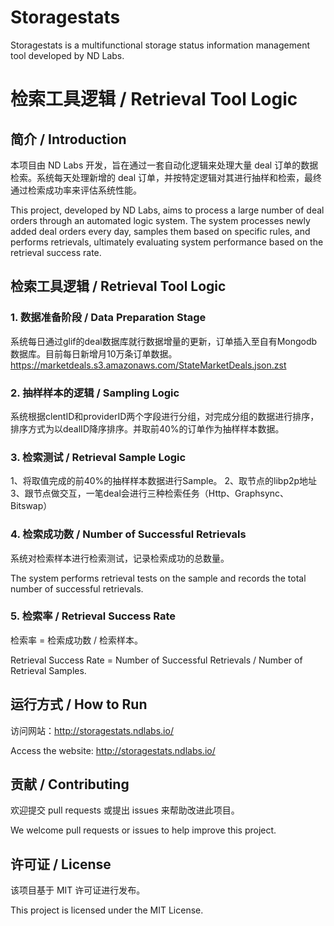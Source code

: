 # Storagestats
Storagestats is a multifunctional storage status information management tool developed by ND Labs.


# 检索工具逻辑 / Retrieval Tool Logic

## 简介 / Introduction

本项目由 ND Labs 开发，旨在通过一套自动化逻辑来处理大量 deal 订单的数据检索。系统每天处理新增的 deal 订单，并按特定逻辑对其进行抽样和检索，最终通过检索成功率来评估系统性能。

This project, developed by ND Labs, aims to process a large number of deal orders through an automated logic system. The system processes newly added deal orders every day, samples them based on specific rules, and performs retrievals, ultimately evaluating system performance based on the retrieval success rate.

## 检索工具逻辑 / Retrieval Tool Logic

### 1. 数据准备阶段 / Data Preparation Stage


系统每日通过glif的deal数据库就行数据增量的更新，订单插入至自有Mongodb数据库。目前每日新增月10万条订单数据。
https://marketdeals.s3.amazonaws.com/StateMarketDeals.json.zst

### 2. 抽样样本的逻辑 / Sampling Logic

系统根据clentID和providerID两个字段进行分组，对完成分组的数据进行排序，排序方式为以dealID降序排序。并取前40%的订单作为抽样样本数据。


### 3. 检索测试 / Retrieval Sample Logic

1、将取值完成的前40%的抽样样本数据进行Sample。
2、取节点的libp2p地址
3、跟节点做交互，一笔deal会进行三种检索任务（Http、Graphsync、Bitswap）

### 4. 检索成功数 / Number of Successful Retrievals

系统对检索样本进行检索测试，记录检索成功的总数量。

The system performs retrieval tests on the sample and records the total number of successful retrievals.

### 5. 检索率 / Retrieval Success Rate

检索率 = 检索成功数 / 检索样本。

Retrieval Success Rate = Number of Successful Retrievals / Number of Retrieval Samples.

## 运行方式 / How to Run

访问网站：http://storagestats.ndlabs.io/

Access the website: http://storagestats.ndlabs.io/

## 贡献 / Contributing

欢迎提交 pull requests 或提出 issues 来帮助改进此项目。

We welcome pull requests or issues to help improve this project.

## 许可证 / License

该项目基于 MIT 许可证进行发布。

This project is licensed under the MIT License.
